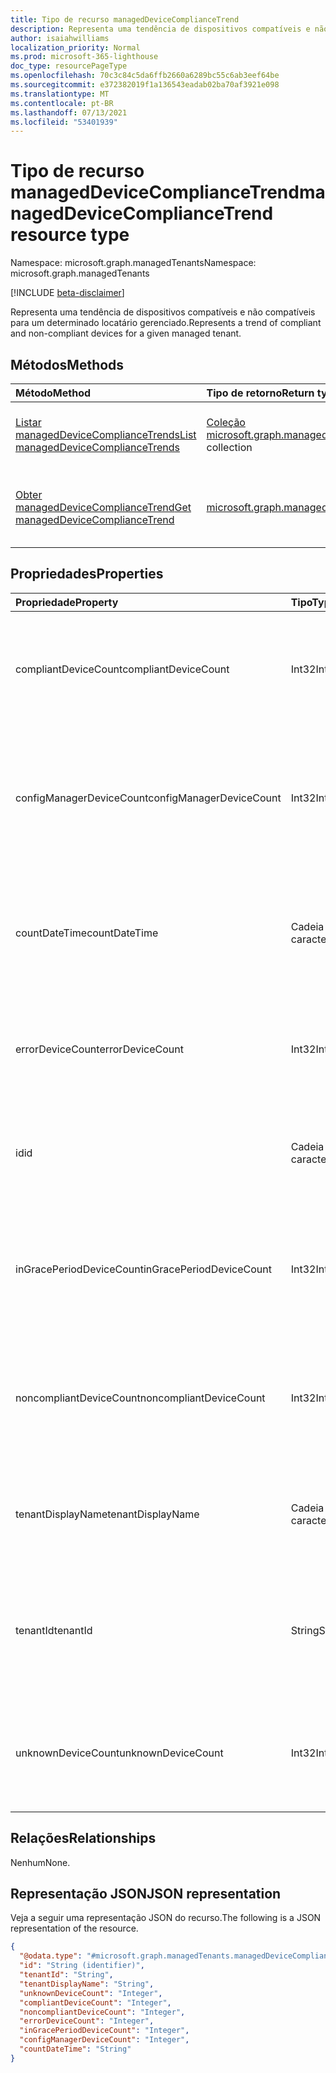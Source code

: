 ```yaml
---
title: Tipo de recurso managedDeviceComplianceTrend
description: Representa uma tendência de dispositivos compatíveis e não compatíveis para um determinado locatário gerenciado.
author: isaiahwilliams
localization_priority: Normal
ms.prod: microsoft-365-lighthouse
doc_type: resourcePageType
ms.openlocfilehash: 70c3c84c5da6ffb2660a6289bc55c6ab3eef64be
ms.sourcegitcommit: e372382019f1a136543eadab02ba70af3921e098
ms.translationtype: MT
ms.contentlocale: pt-BR
ms.lasthandoff: 07/13/2021
ms.locfileid: "53401939"
---
```

# <a name="manageddevicecompliancetrend-resource-type"></a><span data-ttu-id="d6676-103">Tipo de recurso managedDeviceComplianceTrend</span><span class="sxs-lookup"><span data-stu-id="d6676-103">managedDeviceComplianceTrend resource type</span></span>

<span data-ttu-id="d6676-104">Namespace: microsoft.graph.managedTenants</span><span class="sxs-lookup"><span data-stu-id="d6676-104">Namespace: microsoft.graph.managedTenants</span></span>

[!INCLUDE [beta-disclaimer](../../includes/beta-disclaimer.md)]

<span data-ttu-id="d6676-105">Representa uma tendência de dispositivos compatíveis e não compatíveis para um determinado locatário gerenciado.</span><span class="sxs-lookup"><span data-stu-id="d6676-105">Represents a trend of compliant and non-compliant devices for a given managed tenant.</span></span>

## <a name="methods"></a><span data-ttu-id="d6676-106">Métodos</span><span class="sxs-lookup"><span data-stu-id="d6676-106">Methods</span></span>
|<span data-ttu-id="d6676-107">Método</span><span class="sxs-lookup"><span data-stu-id="d6676-107">Method</span></span>|<span data-ttu-id="d6676-108">Tipo de retorno</span><span class="sxs-lookup"><span data-stu-id="d6676-108">Return type</span></span>|<span data-ttu-id="d6676-109">Descrição</span><span class="sxs-lookup"><span data-stu-id="d6676-109">Description</span></span>|
|:---|:---|:---|
|[<span data-ttu-id="d6676-110">Listar managedDeviceComplianceTrends</span><span class="sxs-lookup"><span data-stu-id="d6676-110">List managedDeviceComplianceTrends</span></span>](../api/managedtenants-managedtenant-list-manageddevicecompliancetrends.md)|<span data-ttu-id="d6676-111">[Coleção microsoft.graph.managedTenants.managedDeviceComplianceTrend](../resources/managedtenants-manageddevicecompliancetrend.md)</span><span class="sxs-lookup"><span data-stu-id="d6676-111">[microsoft.graph.managedTenants.managedDeviceComplianceTrend](../resources/managedtenants-manageddevicecompliancetrend.md) collection</span></span>|<span data-ttu-id="d6676-112">Obter uma lista dos [objetos managedDeviceComplianceTrend](../resources/managedtenants-manageddevicecompliancetrend.md) e suas propriedades.</span><span class="sxs-lookup"><span data-stu-id="d6676-112">Get a list of the [managedDeviceComplianceTrend](../resources/managedtenants-manageddevicecompliancetrend.md) objects and their properties.</span></span>|
|[<span data-ttu-id="d6676-113">Obter managedDeviceComplianceTrend</span><span class="sxs-lookup"><span data-stu-id="d6676-113">Get managedDeviceComplianceTrend</span></span>](../api/managedtenants-manageddevicecompliancetrend-get.md)|[<span data-ttu-id="d6676-114">microsoft.graph.managedTenants.managedDeviceComplianceTrend</span><span class="sxs-lookup"><span data-stu-id="d6676-114">microsoft.graph.managedTenants.managedDeviceComplianceTrend</span></span>](../resources/managedtenants-manageddevicecompliancetrend.md)|<span data-ttu-id="d6676-115">Leia as propriedades e as relações de [um objeto managedDeviceComplianceTrend.](../resources/managedtenants-manageddevicecompliancetrend.md)</span><span class="sxs-lookup"><span data-stu-id="d6676-115">Read the properties and relationships of a [managedDeviceComplianceTrend](../resources/managedtenants-manageddevicecompliancetrend.md) object.</span></span>|

## <a name="properties"></a><span data-ttu-id="d6676-116">Propriedades</span><span class="sxs-lookup"><span data-stu-id="d6676-116">Properties</span></span>
|<span data-ttu-id="d6676-117">Propriedade</span><span class="sxs-lookup"><span data-stu-id="d6676-117">Property</span></span>|<span data-ttu-id="d6676-118">Tipo</span><span class="sxs-lookup"><span data-stu-id="d6676-118">Type</span></span>|<span data-ttu-id="d6676-119">Descrição</span><span class="sxs-lookup"><span data-stu-id="d6676-119">Description</span></span>|
|:---|:---|:---|
|<span data-ttu-id="d6676-120">compliantDeviceCount</span><span class="sxs-lookup"><span data-stu-id="d6676-120">compliantDeviceCount</span></span>|<span data-ttu-id="d6676-121">Int32</span><span class="sxs-lookup"><span data-stu-id="d6676-121">Int32</span></span>|<span data-ttu-id="d6676-122">O número de dispositivos com um status compatível.</span><span class="sxs-lookup"><span data-stu-id="d6676-122">The number of devices with a compliant status.</span></span> <span data-ttu-id="d6676-123">Obrigatório.</span><span class="sxs-lookup"><span data-stu-id="d6676-123">Required.</span></span> <span data-ttu-id="d6676-124">Somente leitura.</span><span class="sxs-lookup"><span data-stu-id="d6676-124">Read-only.</span></span>|
|<span data-ttu-id="d6676-125">configManagerDeviceCount</span><span class="sxs-lookup"><span data-stu-id="d6676-125">configManagerDeviceCount</span></span>|<span data-ttu-id="d6676-126">Int32</span><span class="sxs-lookup"><span data-stu-id="d6676-126">Int32</span></span>|<span data-ttu-id="d6676-127">O número de dispositivos maneados pelo Configuration Manager.</span><span class="sxs-lookup"><span data-stu-id="d6676-127">The number of devices manged by Configuration Manager.</span></span> <span data-ttu-id="d6676-128">Obrigatório.</span><span class="sxs-lookup"><span data-stu-id="d6676-128">Required.</span></span> <span data-ttu-id="d6676-129">Somente leitura.</span><span class="sxs-lookup"><span data-stu-id="d6676-129">Read-only.</span></span>|
|<span data-ttu-id="d6676-130">countDateTime</span><span class="sxs-lookup"><span data-stu-id="d6676-130">countDateTime</span></span>|<span data-ttu-id="d6676-131">Cadeia de caracteres</span><span class="sxs-lookup"><span data-stu-id="d6676-131">String</span></span>|<span data-ttu-id="d6676-132">O instantâneo de conformidade de data e hora foi executado.</span><span class="sxs-lookup"><span data-stu-id="d6676-132">The date and time compliance snapshot was performed.</span></span> <span data-ttu-id="d6676-133">Obrigatório.</span><span class="sxs-lookup"><span data-stu-id="d6676-133">Required.</span></span> <span data-ttu-id="d6676-134">Somente leitura.</span><span class="sxs-lookup"><span data-stu-id="d6676-134">Read-only.</span></span>|
|<span data-ttu-id="d6676-135">errorDeviceCount</span><span class="sxs-lookup"><span data-stu-id="d6676-135">errorDeviceCount</span></span>|<span data-ttu-id="d6676-136">Int32</span><span class="sxs-lookup"><span data-stu-id="d6676-136">Int32</span></span>|<span data-ttu-id="d6676-137">O número de dispositivos com um status de erro.</span><span class="sxs-lookup"><span data-stu-id="d6676-137">The number of devices with an error status.</span></span> <span data-ttu-id="d6676-138">Obrigatório.</span><span class="sxs-lookup"><span data-stu-id="d6676-138">Required.</span></span> <span data-ttu-id="d6676-139">Somente leitura.</span><span class="sxs-lookup"><span data-stu-id="d6676-139">Read-only.</span></span>|
|<span data-ttu-id="d6676-140">id</span><span class="sxs-lookup"><span data-stu-id="d6676-140">id</span></span>|<span data-ttu-id="d6676-141">Cadeia de caracteres</span><span class="sxs-lookup"><span data-stu-id="d6676-141">String</span></span>|<span data-ttu-id="d6676-142">O identificador exclusivo dessa entidade.</span><span class="sxs-lookup"><span data-stu-id="d6676-142">The unique identifier for this entity.</span></span> <span data-ttu-id="d6676-143">Obrigatório.</span><span class="sxs-lookup"><span data-stu-id="d6676-143">Required.</span></span> <span data-ttu-id="d6676-144">Somente leitura.</span><span class="sxs-lookup"><span data-stu-id="d6676-144">Read-only.</span></span>|
|<span data-ttu-id="d6676-145">inGracePeriodDeviceCount</span><span class="sxs-lookup"><span data-stu-id="d6676-145">inGracePeriodDeviceCount</span></span>|<span data-ttu-id="d6676-146">Int32</span><span class="sxs-lookup"><span data-stu-id="d6676-146">Int32</span></span>|<span data-ttu-id="d6676-147">O número de dispositivos que estão em um status de período de carência.</span><span class="sxs-lookup"><span data-stu-id="d6676-147">The number of devices that are in a grace period status.</span></span> <span data-ttu-id="d6676-148">Obrigatório.</span><span class="sxs-lookup"><span data-stu-id="d6676-148">Required.</span></span> <span data-ttu-id="d6676-149">Somente leitura.</span><span class="sxs-lookup"><span data-stu-id="d6676-149">Read-only.</span></span>|
|<span data-ttu-id="d6676-150">noncompliantDeviceCount</span><span class="sxs-lookup"><span data-stu-id="d6676-150">noncompliantDeviceCount</span></span>|<span data-ttu-id="d6676-151">Int32</span><span class="sxs-lookup"><span data-stu-id="d6676-151">Int32</span></span>|<span data-ttu-id="d6676-152">O número de dispositivos que estão em um status não compatível.</span><span class="sxs-lookup"><span data-stu-id="d6676-152">The number of devices that are in a non-compliant status.</span></span> <span data-ttu-id="d6676-153">Obrigatório.</span><span class="sxs-lookup"><span data-stu-id="d6676-153">Required.</span></span> <span data-ttu-id="d6676-154">Somente leitura.</span><span class="sxs-lookup"><span data-stu-id="d6676-154">Read-only.</span></span>|
|<span data-ttu-id="d6676-155">tenantDisplayName</span><span class="sxs-lookup"><span data-stu-id="d6676-155">tenantDisplayName</span></span>|<span data-ttu-id="d6676-156">Cadeia de caracteres</span><span class="sxs-lookup"><span data-stu-id="d6676-156">String</span></span>|<span data-ttu-id="d6676-157">O nome de exibição do locatário gerenciado.</span><span class="sxs-lookup"><span data-stu-id="d6676-157">The display name for the managed tenant.</span></span> <span data-ttu-id="d6676-158">Opcional.</span><span class="sxs-lookup"><span data-stu-id="d6676-158">Optional.</span></span> <span data-ttu-id="d6676-159">Somente leitura.</span><span class="sxs-lookup"><span data-stu-id="d6676-159">Read-only.</span></span>|
|<span data-ttu-id="d6676-160">tenantId</span><span class="sxs-lookup"><span data-stu-id="d6676-160">tenantId</span></span>|<span data-ttu-id="d6676-161">String</span><span class="sxs-lookup"><span data-stu-id="d6676-161">String</span></span>|<span data-ttu-id="d6676-162">O Azure Active Directory do locatário para o [locatário gerenciado.](../resources/managedtenants-tenant.md)</span><span class="sxs-lookup"><span data-stu-id="d6676-162">The Azure Active Directory tenant identifier for the [managed tenant](../resources/managedtenants-tenant.md).</span></span> <span data-ttu-id="d6676-163">Opcional.</span><span class="sxs-lookup"><span data-stu-id="d6676-163">Optional.</span></span> <span data-ttu-id="d6676-164">Somente leitura.</span><span class="sxs-lookup"><span data-stu-id="d6676-164">Read-only.</span></span>|
|<span data-ttu-id="d6676-165">unknownDeviceCount</span><span class="sxs-lookup"><span data-stu-id="d6676-165">unknownDeviceCount</span></span>|<span data-ttu-id="d6676-166">Int32</span><span class="sxs-lookup"><span data-stu-id="d6676-166">Int32</span></span>|<span data-ttu-id="d6676-167">O número de dispositivos em um status desconhecido.</span><span class="sxs-lookup"><span data-stu-id="d6676-167">The number of devices in an unknown status.</span></span> <span data-ttu-id="d6676-168">Obrigatório.</span><span class="sxs-lookup"><span data-stu-id="d6676-168">Required.</span></span> <span data-ttu-id="d6676-169">Somente leitura.</span><span class="sxs-lookup"><span data-stu-id="d6676-169">Read-only.</span></span>|

## <a name="relationships"></a><span data-ttu-id="d6676-170">Relações</span><span class="sxs-lookup"><span data-stu-id="d6676-170">Relationships</span></span>
<span data-ttu-id="d6676-171">Nenhum</span><span class="sxs-lookup"><span data-stu-id="d6676-171">None.</span></span>

## <a name="json-representation"></a><span data-ttu-id="d6676-172">Representação JSON</span><span class="sxs-lookup"><span data-stu-id="d6676-172">JSON representation</span></span>
<span data-ttu-id="d6676-173">Veja a seguir uma representação JSON do recurso.</span><span class="sxs-lookup"><span data-stu-id="d6676-173">The following is a JSON representation of the resource.</span></span>
<!-- {
  "blockType": "resource",
  "keyProperty": "id",
  "@odata.type": "microsoft.graph.managedTenants.managedDeviceComplianceTrend",
  "baseType": "microsoft.graph.entity",
  "openType": true
}
-->
``` json
{
  "@odata.type": "#microsoft.graph.managedTenants.managedDeviceComplianceTrend",
  "id": "String (identifier)",
  "tenantId": "String",
  "tenantDisplayName": "String",
  "unknownDeviceCount": "Integer",
  "compliantDeviceCount": "Integer",
  "noncompliantDeviceCount": "Integer",
  "errorDeviceCount": "Integer",
  "inGracePeriodDeviceCount": "Integer",
  "configManagerDeviceCount": "Integer",
  "countDateTime": "String"
}
```
